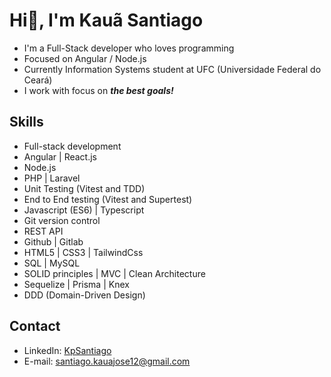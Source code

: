 # Hi👋, I'm Kauã Santiago
- I'm a Full-Stack developer who loves programming
- Focused on Angular / Node.js
- Currently Information Systems student at UFC (Universidade Federal do Ceará)
- I work with focus on ***the best goals!***

## Skills
- Full-stack development
- Angular | React.js
- Node.js
- PHP | Laravel
- Unit Testing (Vitest and TDD) 
- End to End testing (Vitest and Supertest) 
- Javascript (ES6) | Typescript
- Git version control
- REST API
- Github | Gitlab
- HTML5 | CSS3 | TailwindCss
- SQL | MySQL 
- SOLID principles | MVC | Clean Architecture
- Sequelize | Prisma | Knex
- DDD (Domain-Driven Design)

## Contact
- LinkedIn: [KpSantiago](https://www.linkedin.com/in/kpsantiago)
- E-mail: [santiago.kauajose12@gmail.com](mailto:santiago.kauajose12@gmail.com)
